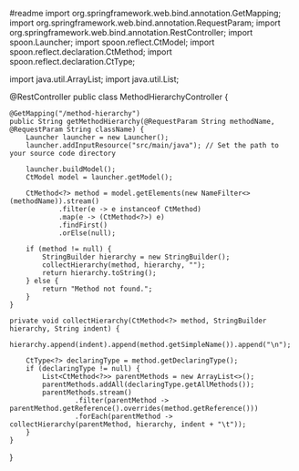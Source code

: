 #readme
import org.springframework.web.bind.annotation.GetMapping;
import org.springframework.web.bind.annotation.RequestParam;
import org.springframework.web.bind.annotation.RestController;
import spoon.Launcher;
import spoon.reflect.CtModel;
import spoon.reflect.declaration.CtMethod;
import spoon.reflect.declaration.CtType;

import java.util.ArrayList;
import java.util.List;

@RestController
public class MethodHierarchyController {

    @GetMapping("/method-hierarchy")
    public String getMethodHierarchy(@RequestParam String methodName, @RequestParam String className) {
        Launcher launcher = new Launcher();
        launcher.addInputResource("src/main/java"); // Set the path to your source code directory

        launcher.buildModel();
        CtModel model = launcher.getModel();

        CtMethod<?> method = model.getElements(new NameFilter<>(methodName)).stream()
                .filter(e -> e instanceof CtMethod)
                .map(e -> (CtMethod<?>) e)
                .findFirst()
                .orElse(null);

        if (method != null) {
            StringBuilder hierarchy = new StringBuilder();
            collectHierarchy(method, hierarchy, "");
            return hierarchy.toString();
        } else {
            return "Method not found.";
        }
    }

    private void collectHierarchy(CtMethod<?> method, StringBuilder hierarchy, String indent) {
        hierarchy.append(indent).append(method.getSimpleName()).append("\n");

        CtType<?> declaringType = method.getDeclaringType();
        if (declaringType != null) {
            List<CtMethod<?>> parentMethods = new ArrayList<>();
            parentMethods.addAll(declaringType.getAllMethods());
            parentMethods.stream()
                    .filter(parentMethod -> parentMethod.getReference().overrides(method.getReference()))
                    .forEach(parentMethod -> collectHierarchy(parentMethod, hierarchy, indent + "\t"));
        }
    }
}
